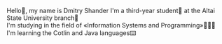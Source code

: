 Hello👋, my name is Dmitry Shander
I'm a third-year student🎒 at the Altai State University branch🏫  
I'm studying in the field of «Information Systems and Programming»👨🏻‍💻  
I'm learning the Cotlin and Java languages⌨️

